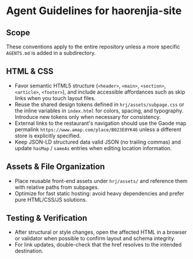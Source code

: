 # Agent Guidelines for haorenjia-site

## Scope
These conventions apply to the entire repository unless a more specific `AGENTS.md` is added in a subdirectory.

## HTML & CSS
- Favor semantic HTML5 structure (`<header>`, `<main>`, `<section>`, `<article>`, `<footer>`), and include accessible affordances such as skip links when you touch layout files.
- Reuse the shared design tokens defined in `hrj/assets/subpage.css` or the inline variables in `index.html` for colors, spacing, and typography. Introduce new tokens only when necessary for consistency.
- External links to the restaurant's navigation should use the Gaode map permalink `https://www.amap.com/place/B023E0YK46` unless a different store is explicitly specified.
- Keep JSON-LD structured data valid JSON (no trailing commas) and update `hasMap` / `sameAs` entries when editing location information.

## Assets & File Organization
- Place reusable front-end assets under `hrj/assets/` and reference them with relative paths from subpages.
- Optimize for fast static hosting: avoid heavy dependencies and prefer pure HTML/CSS/JS solutions.

## Testing & Verification
- After structural or style changes, open the affected HTML in a browser or validator when possible to confirm layout and schema integrity.
- For link updates, double-check that the href resolves to the intended destination.

